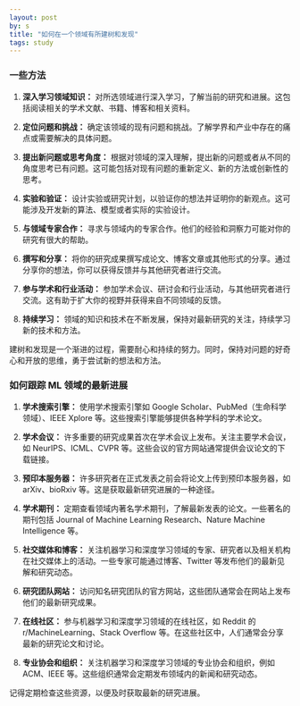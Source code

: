 ```yaml
---
layout: post
by: s
title: "如何在一个领域有所建树和发现"
tags: study
---
```


### 一些方法

1. **深入学习领域知识：** 对所选领域进行深入学习，了解当前的研究和进展。这包括阅读相关的学术文献、书籍、博客和相关资料。

2. **定位问题和挑战：** 确定该领域的现有问题和挑战。了解学界和产业中存在的痛点或需要解决的具体问题。

3. **提出新问题或思考角度：** 根据对领域的深入理解，提出新的问题或者从不同的角度思考已有问题。这可能包括对现有问题的重新定义、新的方法或创新性的思考。

4. **实验和验证：** 设计实验或研究计划，以验证你的想法并证明你的新观点。这可能涉及开发新的算法、模型或者实际的实验设计。

5. **与领域专家合作：** 寻求与领域内的专家合作。他们的经验和洞察力可能对你的研究有很大的帮助。

6. **撰写和分享：** 将你的研究成果撰写成论文、博客文章或其他形式的分享。通过分享你的想法，你可以获得反馈并与其他研究者进行交流。

7. **参与学术和行业活动：** 参加学术会议、研讨会和行业活动，与其他研究者进行交流。这有助于扩大你的视野并获得来自不同领域的反馈。

8. **持续学习：** 领域的知识和技术在不断发展，保持对最新研究的关注，持续学习新的技术和方法。

建树和发现是一个渐进的过程，需要耐心和持续的努力。同时，保持对问题的好奇心和开放的思维，勇于尝试新的想法和方法。

### 如何跟踪 ML 领域的最新进展

1. **学术搜索引擎：** 使用学术搜索引擎如 Google Scholar、PubMed（生命科学领域）、IEEE Xplore 等。这些搜索引擎能够提供各种学科的学术论文。

2. **学术会议：** 许多重要的研究成果首次在学术会议上发布。关注主要学术会议，如 NeurIPS、ICML、CVPR 等。这些会议的官方网站通常提供会议论文的下载链接。

3. **预印本服务器：** 许多研究者在正式发表之前会将论文上传到预印本服务器，如 arXiv、bioRxiv 等。这是获取最新研究进展的一种途径。

4. **学术期刊：** 定期查看领域内著名学术期刊，了解最新发表的论文。一些著名的期刊包括 Journal of Machine Learning Research、Nature Machine Intelligence 等。

5. **社交媒体和博客：** 关注机器学习和深度学习领域的专家、研究者以及相关机构在社交媒体上的活动。一些专家可能通过博客、Twitter 等发布他们的最新见解和研究动态。

6. **研究团队网站：** 访问知名研究团队的官方网站，这些团队通常会在网站上发布他们的最新研究成果。

7. **在线社区：** 参与机器学习和深度学习领域的在线社区，如 Reddit 的 r/MachineLearning、Stack Overflow 等。在这些社区中，人们通常会分享最新的研究论文和讨论。

8. **专业协会和组织：** 关注机器学习和深度学习领域的专业协会和组织，例如 ACM、IEEE 等。这些组织通常会定期发布领域内的新闻和研究动态。

记得定期检查这些资源，以便及时获取最新的研究进展。
